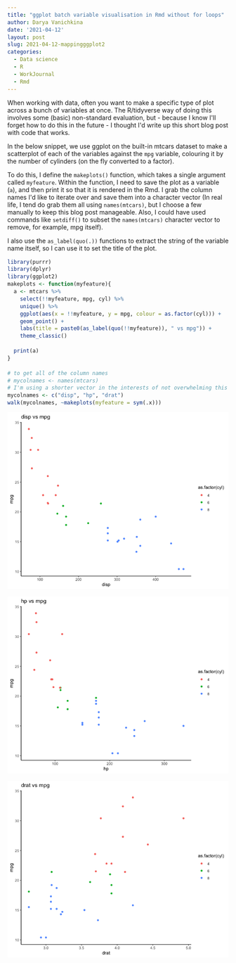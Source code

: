 ```yaml
---
title: "ggplot batch variable visualisation in Rmd without for loops"
author: Darya Vanichkina
date: '2021-04-12'
layout: post
slug: 2021-04-12-mappingggplot2
categories:
  - Data science
  - R
  - WorkJournal
  - Rmd
---
```


When working with data, often you want to make a specific type of plot across a bunch of variables at once. The R/tidyverse way of doing this involves some (basic) non-standard evaluation, but - because I know I'll forget how to do this in the future - I thought I'd write up this short blog post with code that works.

In the below snippet, we use ggplot on the built-in mtcars dataset to make a scatterplot of each of the variables against the `mpg` variable, colouring it by the number of cylinders (on the fly converted to a factor).

To do this, I define the `makeplots()` function, which takes a single argument called `myfeature`. Within the function, I need to save the plot as a variable (`a`), and then print it so that it is rendered in the Rmd. I grab the column names I'd like to iterate over and save them into a character vector (In real life, I tend do grab them all using `names(mtcars)`, but I choose a few manually to keep this blog post manageable. Also, I could have used commands like `setdiff()` to subset the `names(mtcars)` character vector to remove, for example, mpg itself). 

I also use the `as_label(quo(.))` functions to extract the string of the variable name itself, so I can use it to set the title of the plot.

```r
library(purrr)
library(dplyr)
library(ggplot2)
makeplots <- function(myfeature){
  a <- mtcars %>%
    select(!!myfeature, mpg, cyl) %>%
    unique() %>%
    ggplot(aes(x = !!myfeature, y = mpg, colour = as.factor(cyl))) + 
    geom_point() + 
    labs(title = paste0(as_label(quo(!!myfeature)), " vs mpg")) +
    theme_classic()
  
  print(a)
}

# to get all of the column names
# mycolnames <- names(mtcars)
# I'm using a shorter vector in the interests of not overwhelming this blog post with ALL the images
mycolnames <- c("disp", "hp", "drat")
walk(mycolnames, ~makeplots(myfeature = sym(.x))) 
```

![Disp](../fig/2104_disp.png)

![HP](../fig/2104_hp.png)

![Drat](../fig/2104_drat.png)
